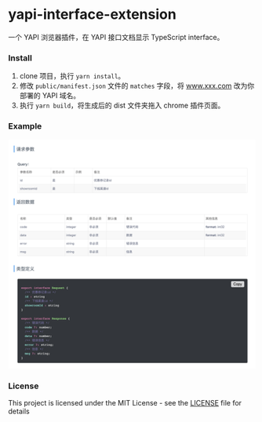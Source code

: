 # yapi-interface-extension

一个 YAPI 浏览器插件，在 YAPI 接口文档显示 TypeScript interface。



### Install

1. clone 项目，执行 `yarn install`。
2. 修改 `public/manifest.json` 文件的 `matches` 字段，将 www.xxx.com 改为你部署的 YAPI 域名。
3. 执行 `yarn build`，将生成后的 dist 文件夹拖入 chrome 插件页面。



### Example

![Example](https://github.com/molvqingtai/yapi-interface-extension/blob/master/example.jpg)



### License
This project is licensed under the MIT License - see the [LICENSE](https://github.com/molvqingtai/yapi-interface-extension/blob/master/LICENSE) file for details

